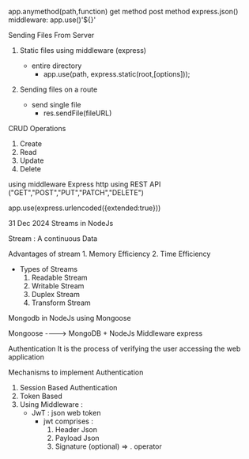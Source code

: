 app.anymethod(path,function)
get method
post method
    express.json() middleware:
        app.use()'${}'



Sending Files From Server

1. Static files using middleware (express)
    - entire directory 
        - app.use(path, express.static(root,[options]));

    
2. Sending files on a route
    - send single file
        - res.sendFile(fileURL)

CRUD Operations

1. Create
2. Read
3. Update
4. Delete

using middleware Express
http
using REST API ("GET","POST","PUT","PATCH","DELETE")

app.use(express.urlencoded({extended:true}))

31 Dec 2024
Streams in NodeJs

Stream : A continuous Data

Advantages of stream
    1. Memory Efficiency
    2. Time Efficiency

- Types of Streams
    1. Readable Stream
    2. Writable Stream
    3. Duplex Stream
    4. Transform Stream

Mongodb in NodeJs using Mongoose

Mongoose ----> MongoDB + NodeJs
Middleware express

Authentication
It is the process of verifying the user accessing the web application

Mechanisms to implement Authentication

1. Session Based Authentication
2. Token Based
3. Using Middleware :
    - JwT : json web token
       - jwt comprises :
            1. Header Json
            2. Payload Json
            3. Signature (optional)
            => . operator